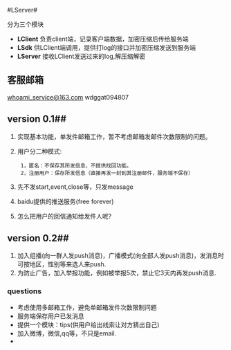 #LServer#

分为三个模块

* **LClient** 负责client端，记录客户端数据，加密压缩后传给服务端
* **LSdk** 供LClient端调用，提供打log的接口并加密压缩发送到服务端
* **LServer** 接收LClient发送过来的log,解压缩解密

## 客服邮箱 ##
whoami_service@163.com  wdggat094807
	
## version 0.1##
1. 实现基本功能，单发件邮箱工作，暂不考虑邮箱发邮件次数限制的问题。
2. 用户分二种模式:
        
        1，匿名：不保存其所发信息，不提供找回功能。
        2，注册用户：保存所发信息（直接再发一封到其注册邮件，服务端不保存）
3. 先不发start,event,close等，只发message
4. baidu提供的推送服务(free forever)
5. 怎么把用户的回信通知给发件人呢?

## version 0.2##
1. 加入组播(向一群人发push消息)，广播模式(向全部人发push消息)，发消息时可按地区，性别等来选人来push.
2. 为防止广告，加入举报功能，例如被举报5次，禁止它3天内再发push消息.

### questions ###
* 考虑使用多邮箱工作，避免单邮箱发件次数限制问题
* 服务端保存用户已发消息
* 提供一个模块：tips(供用户给出线索让对方猜出自己)
* 加入微博，微信,qq等，不只是email.
* 
